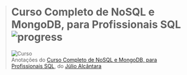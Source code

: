 ># **Curso Completo de NoSQL e MongoDB, para Profissionais SQL** ![progress](http://progressed.io/bar/88?title=completed "progress")
> ![Curso](https://udemy-images.udemy.com/course/750x422/1693348_41c8_5.jpg)  
> Anotações do [Curso Completo de NoSQL e MongoDB, para Profissionais SQL](https://www.udemy.com/mongodb-nosql/), do [Júlio Alcântara](https://www.udemy.com/user/julio-alcantara-tavares/)
